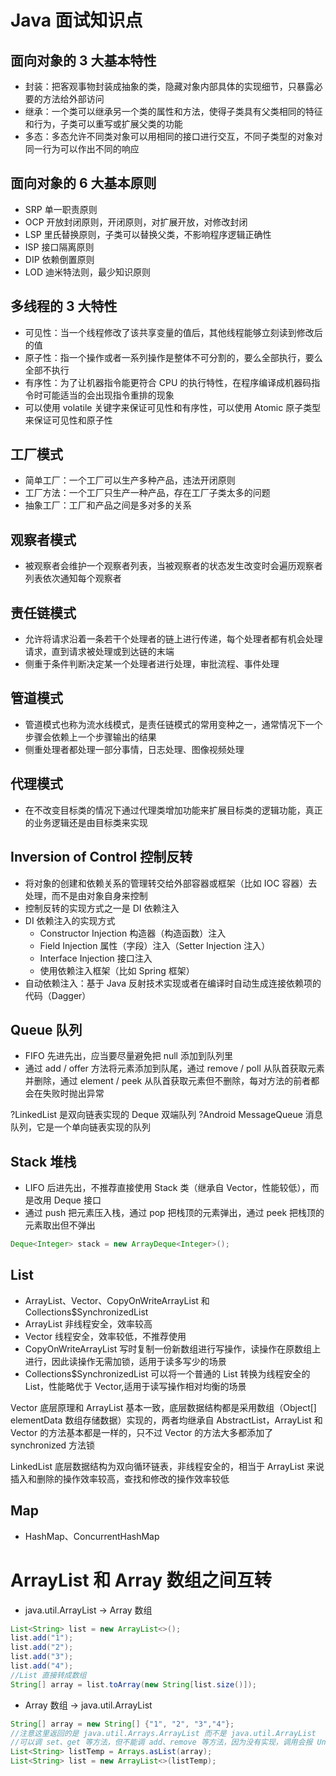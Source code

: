 # Java 面试知识点

## 面向对象的 3 大基本特性
- 封装：把客观事物封装成抽象的类，隐藏对象内部具体的实现细节，只暴露必要的方法给外部访问
- 继承：一个类可以继承另一个类的属性和方法，使得子类具有父类相同的特征和行为，子类可以重写或扩展父类的功能
- 多态：多态允许不同类对象可以用相同的接口进行交互，不同子类型的对象对同一行为可以作出不同的响应

## 面向对象的 6 大基本原则
- SRP 单一职责原则
- OCP 开放封闭原则，开闭原则，对扩展开放，对修改封闭
- LSP 里氏替换原则，子类可以替换父类，不影响程序逻辑正确性
- ISP 接口隔离原则
- DIP 依赖倒置原则
- LOD 迪米特法则，最少知识原则

## 多线程的 3 大特性
- 可见性：当一个线程修改了该共享变量的值后，其他线程能够立刻读到修改后的值
- 原子性：指一个操作或者一系列操作是整体不可分割的，要么全部执行，要么全部不执行
- 有序性：为了让机器指令能更符合 CPU 的执行特性，在程序编译成机器码指令时可能适当的会出现指令重排的现象
- 可以使用 volatile 关键字来保证可见性和有序性，可以使用 Atomic 原子类型来保证可见性和原子性
 
## 工厂模式
- 简单工厂：一个工厂可以生产多种产品，违法开闭原则
- 工厂方法：一个工厂只生产一种产品，存在工厂子类太多的问题
- 抽象工厂：工厂和产品之间是多对多的关系

## 观察者模式
- 被观察者会维护一个观察者列表，当被观察者的状态发生改变时会遍历观察者列表依次通知每个观察者

## 责任链模式
- 允许将请求沿着一条若干个处理者的链上进行传递，每个处理者都有机会处理请求，直到请求被处理或到达链的末端
- 侧重于条件判断决定某一个处理者进行处理，审批流程、事件处理

## 管道模式
- 管道模式也称为流水线模式，是责任链模式的常用变种之一，通常情况下一个步骤会依赖上一个步骤输出的结果
- 侧重处理者都处理一部分事情，日志处理、图像视频处理

## 代理模式
- 在不改变目标类的情况下通过代理类增加功能来扩展目标类的逻辑功能，真正的业务逻辑还是由目标类来实现

## Inversion of Control 控制反转
- 将对象的创建和依赖关系的管理转交给外部容器或框架（比如 IOC 容器）去处理，而不是由对象自身来控制
- 控制反转的实现方式之一是 DI 依赖注入
- DI 依赖注入的实现方式
    - Constructor Injection 构造器（构造函数）注入
    - Field Injection 属性（字段）注入（Setter Injection 注入）
    - Interface Injection 接口注入
    - 使用依赖注入框架（比如 Spring 框架）
- 自动依赖注入：基于 Java 反射技术实现或者在编译时自动生成连接依赖项的代码（Dagger）

## Queue 队列
- FIFO 先进先出，应当要尽量避免把 null 添加到队列里
- 通过 add / offer 方法将元素添加到队尾，通过 remove / poll 从队首获取元素并删除，通过 element  / peek 从队首获取元素但不删除，每对方法的前者都会在失败时抛出异常

?LinkedList 是双向链表实现的 Deque 双端队列 
?Android MessageQueue 消息队列，它是一个单向链表实现的队列

## Stack 堆栈
- LIFO 后进先出，不推荐直接使用 Stack 类（继承自 Vector，性能较低），而是改用 Deque 接口
- 通过 push 把元素压入栈，通过 pop 把栈顶的元素弹出，通过 peek 把栈顶的元素取出但不弹出
```java
Deque<Integer> stack = new ArrayDeque<Integer>();
```

## List
- ArrayList、Vector、CopyOnWriteArrayList 和 Collections$SynchronizedList
- ArrayList 非线程安全，效率较高
- Vector 线程安全，效率较低，不推荐使用
- CopyOnWriteArrayList 写时复制一份新数组进行写操作，读操作在原数组上进行，因此读操作无需加锁，适用于读多写少的场景
- Collections$SynchronizedList 可以将一个普通的 List 转换为线程安全的 List，性能略优于 Vector,适用于读写操作相对均衡的场景


Vector 底层原理和 ArrayList 基本一致，底层数据结构都是采用数组（Object[] elementData 数组存储数据）实现的，两者均继承自 AbstractList，ArrayList 和 Vector 的方法基本都是一样的，只不过 Vector 的方法大多都添加了 synchronized 方法锁

LinkedList 底层数据结构为双向循环链表，非线程安全的，相当于 ArrayList 来说插入和删除的操作效率较高，查找和修改的操作效率较低


## Map
- HashMap、ConcurrentHashMap



# ArrayList 和 Array 数组之间互转
- java.util.ArrayList -> Array 数组
```java
List<String> list = new ArrayList<>();
list.add("1");
list.add("2");
list.add("3");
list.add("4");
//List 直接转成数组
String[] array = list.toArray(new String[list.size()]);
```
- Array 数组 -> java.util.ArrayList 
```java
String[] array = new String[] {"1", "2", "3","4"};
//注意这里返回的是 java.util.Arrays.ArrayList 而不是 java.util.ArrayList
//可以调 set、get 等方法，但不能调 add、remove 等方法，因为没有实现，调用会报 UnsupportedOperationException 异常
List<String> listTemp = Arrays.asList(array);
List<String> list = new ArrayList<>(listTemp);
```


